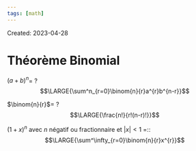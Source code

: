 ```yaml
---
tags: [math] 
---
```

Created: 2023-04-28

# Théorème Binomial
$(a+b)^{n}$=
?
$$\LARGE{\sum^n_{r=0}\binom{n}{r}a^{r}b^{n-r}}$$
<!--SR:!2023-05-31,22,250-->

$\binom{n}{r}$=
?
$$\LARGE{\frac{n!}{r!(n-r)!}}$$
<!--SR:!2023-05-30,21,250-->

$(1+x)^{n}$ avec $n$ négatif ou fractionnaire et $|x|<1$ =::$$\LARGE{\sum^\infty_{r=0}\binom{n}{r}x^{r}}$$
<!--SR:!2023-05-11,3,250-->